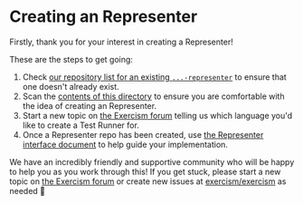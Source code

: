 # Creating an Representer

Firstly, thank you for your interest in creating a Representer!

These are the steps to get going:

1. Check [our repository list for an existing `...-representer`](https://github.com/search?q=org%3Aexercism+representer&type=repositories) to ensure that one doesn't already exist.
2. Scan the [contents of this directory](/docs/building/tooling/representers) to ensure you are comfortable with the idea of creating an Representer.
3. Start a new topic on [the Exercism forum][building-exercism] telling us which language you'd like to create a Test Runner for.
4. Once a Representer repo has been created, use [the Representer interface document](/docs/building/tooling/representers/interface) to help guide your implementation.

We have an incredibly friendly and supportive community who will be happy to help you as you work through this! If you get stuck, please start a new topic on [the Exercism forum][building-exercism] or create new issues at [exercism/exercism][exercism-repo] as needed 🙂

[building-exercism]: https://forum.exercism.org/c/exercism/building-exercism/125
[exercism-repo]: https://github.com/exercism/exercism
